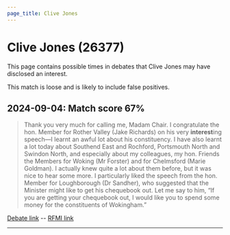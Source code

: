 ```yaml
---
page_title: Clive Jones
---
```


# Clive Jones  (26377)

This page contains possible times in debates that Clive Jones may have disclosed an interest.

This match is loose and is likely to include false positives. 



## 2024-09-04: Match score 67%

>Thank you very much for calling me, Madam Chair. I congratulate the hon. Member for Rother Valley (Jake Richards) on his very **interest**ing speech—I learnt an awful lot about his constituency. I have also learnt a lot today about Southend East and Rochford, Portsmouth North and Swindon North, and especially about my colleagues, my hon. Friends the Members for Woking (Mr Forster) and for Chelmsford (Marie Goldman). I actually knew quite a lot about them before, but it was nice to hear some more. I particularly liked the speech from the hon. Member for Loughborough (Dr Sandher), who suggested that the Minister might like to get his chequebook out. Let me say to him, “If you are getting your chequebook out, I would like you to spend some money for the constituents of Wokingham.”

[Debate link](https://www.theyworkforyou.com/debates/?id=2024-09-04b.364.0)  --  [RFMI link](https://www.theyworkforyou.com/mp/26377/register)


---

